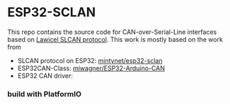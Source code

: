 # ESP32-SCLAN  
This repo contains the source code for CAN-over-Serial-Line interfaces based on [Lawicel SLCAN protocol](http://www.can232.com/docs/canusb_manual.pdf).
This work is mostly based on the work from 
 * SLCAN protocol on ESP32: [mintynet/esp32-sclan](https://github.com/mintynet/esp32-slcan) 
 * ESP32CAN-Class: [miwagner/ESP32-Arduino-CAN](https://github.com/miwagner/ESP32-Arduino-CAN)
 * ESP32 CAN driver: 

### build with PlatformIO
